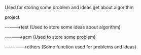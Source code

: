 Used for storing some problem and ideas get about algorithm

project

----->test (Used to store some ideas about algorithm)

------>acm (Used to store some problem)

-------->others (Some function used for problems and ideas)
